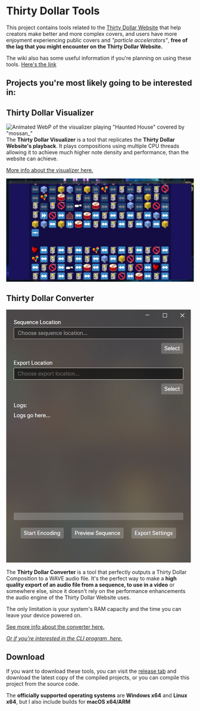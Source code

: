 # Thirty Dollar Tools

This project contains tools related to the 
[Thirty Dollar Website](https://thirtydollar.website/) 
that help creators make better and more complex covers,
and users have more enjoyment experiencing public covers and _"particle accelerators"_, 
**free of the lag that you might encounter on the Thirty Dollar Website.** 

The wiki also has some useful information if you're planning on using these tools.
[Here's the link](https://github.com/t1stm/ThirtyDollarTools/wiki)

## Projects you're most likely going to be interested in: 

## Thirty Dollar Visualizer

![Animated WebP of the visualizer playing "Haunted House" covered by "mossan_"](Screenshots/visualizer-demo.webp)
The **Thirty Dollar Visualizer** is a tool that replicates the **Thirty Dollar Website's playback**.
It plays compositions using multiple CPU threads allowing it to
achieve much higher note density and performance, than the website can achieve.

[More info about the visualizer here.](ThirtyDollarVisualizer/README.md)

![Screenshot of the visualizer playing "Haunted House" covered by "mossan_"](Screenshots/visualizer-running.png)

## Thirty Dollar Converter
![Screenshot of the GUI](Screenshots/converter-sample.png)

The **Thirty Dollar Converter** is a tool that perfectly 
outputs a Thirty Dollar Composition to a WAVE audio file.
It's the perfect way to make a **high quality export of an audio file 
from a sequence, to use in a video** or somewhere else, since it 
doesn't rely on the performance enhancements the 
audio engine of the Thirty Dollar Website uses.

The only limitation is your system's RAM capacity and 
the time you can leave your device powered on.

[See more info about the converter here.](ThirtyDollarGUI/README.md)

[_Or if you're interested in the CLI program, here._](ThirtyDollarDebugApp/README.md)

## Download

If you want to download these tools, you can visit the
[release tab](https://github.com/t1stm/ThirtyDollarTools/releases) and download the 
latest copy of the compiled projects, or you can compile this project from the source code.

The **officially supported operating systems** are **Windows x64** and **Linux x64**, but I also include builds for **macOS x64/ARM**
